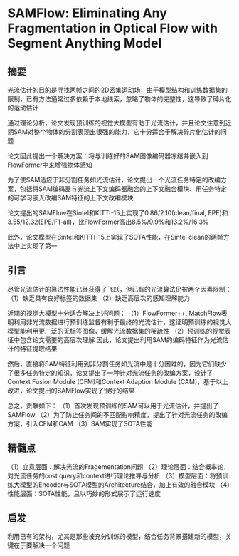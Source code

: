 # SAMFlow: Eliminating Any Fragmentation in Optical Flow with Segment Anything Model

## 摘要
光流估计的目的是寻找两帧之间的2D密集运动场，由于模型结构和训练数据集的限制，已有方法通常过多依赖于本地线索，忽略了物体的完整性，这导致了碎片化的运动估计

通过理论分析，论文发现预训练的视觉大模型有助于光流估计，并且论文注意到近期SAM对整个物体的分割表现出很强的能力，它十分适合于解决碎片化估计的问题

论文因此提出一个解决方案：将与训练好的SAM图像编码器冻结并嵌入到FlowFormer中来增强物体感知

为了使SAM适应于非分割任务如光流估计，论文提出一个光流任务特定的改编方案，包括将SAM编码器与光流上下文编码器融合的上下文融合模块、用任务特定的可学习嵌入改编SAM特征的上下文改编模块

论文提出的SAMFlow在Sintel和KITTI-15上实现了0.86/2.10(clean/final, EPE)和3.55/12.32(EPE/F1-all)，比FlowFormer高出8.5%/9.9%和13.2%/16.3%

此外，论文模型在Sintel和KITTI-15上实现了SOTA性能，在Sintel clean的两帧方法中上实现了第一

## 引言

尽管光流估计的算法性能已经获得了飞跃，但已有的光流算法仍被两个因素限制：
（1）缺乏具有良好标签的数据集
（2）缺乏高层次的感知理解能力

近期的视觉大模型十分适合解决上述问题：
（1）FlowFormer++, MatchFlow表明利用非光流数据进行预训练监督有利于最终的光流估计，这证明预训练的视觉大模型能利用更广泛的无标签图像，缓解光流数据集的稀疏性
（2）预训练的视觉表征中包含论文需要的高层次理解
因此，论文提出利用SAM的编码特征作为光流估计的特征提取结果

然后，直接将SAM特征利用到非分割任务如光流中是十分困难的，因为它们缺少了很多任务特定的知识，论文提出了一种针对光流任务的改编方案，设计了Context Fusion Module (CFM)和Context Adaption Module (CAM)，基于以上改进，论文提出的SAMFlow实现了很好的结果

总之，贡献如下：
（1）首次发现预训练的SAM可以用于光流估计，并提出了SAMFlow
（2）为了防止任务间的不匹配影响精度，提出了针对光流任务的改编方案，引入CFM和CAM
（3）SAM实现了SOTA性能

## 精髓点

（1）立意层面：解决光流的Fragementation问题
（2）理论层面：结合概率论，对光流任务的cost query和context进行理论推导与分析
（3）模型层面：将预训练大模型的Encoder与SOTA模型的Architecture结合，加上有效的融合模块
（4）性能层面：SOTA性能，且以巧妙的形式展示了运行速度

## 启发

利用已有的架构，尤其是那些被充分训练的模型，结合任务背景搭建新的模型，关键在于要解决一个问题

